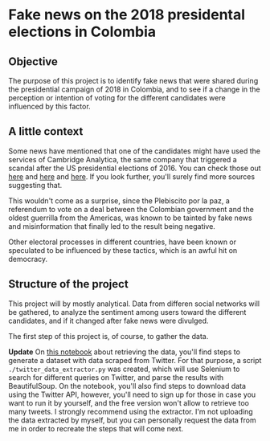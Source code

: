 # Fake news on the 2018 presidental elections in Colombia

## Objective

The purpose of this project is to identify fake news that were shared during the presidential campaign of 2018 in Colombia, and to see if a change in the perception or intention of voting for the different candidates were influenced by this factor.

## A little context

Some news have mentioned that one of the candidates might have used the services of Cambridge Analytica, the same company that triggered a scandal after the US presidential elections of 2016. You can check those out [here](https://colombiareports.com/cambridge-analytica-in-colombia-uribe-fuels-speculation-of-election-fraud/) and [here](https://www.pulzo.com/nacion/yohir-akerman-denuncia-asesoria-cambridge-analytica-centro-democratico-PP460015) and [here](https://www.elespectador.com/opinion/asesoria-secreta-columna-746323). If you look further, you'll surely find more sources suggesting that.

This wouldn't come as a surprise, since the Plebiscito por la paz, a referendum to vote on a deal between the Colombian government and the oldest guerrilla from the Americas, was known to be tainted by fake news and misinformation that finally led to the result being negative.

Other electoral processes in different countries, have been known or speculated to be influenced by these tactics, which is an awful hit on democracy.

## Structure of the project

This project will by mostly analytical. Data from differen social networks will be gathered, to analyze the sentiment among users toward the different candidates, and if it changed after fake news were divulged.

The first step of this project is, of course, to gather the data.

**Update** On [this notebook](./retrieving_the_data.ipynb) about retrieving the data, you'll find steps to generate a dataset with data scraped from Twitter. For that purpose, a script `./twitter_data_extractor.py` was created, which will use Selenium to search for different queries on Twitter, and parse the results with BeautifulSoup. On the notebook, you'll also find steps to download data using the Twitter API, however, you'll need to sign up for those in case you want to run it by yourself, and the free version won't allow to retrieve too many tweets. I strongly recommend using the extractor. I'm not uploading the data extracted by myself, but you can personally request the data from me in order to recreate the steps that will come next.